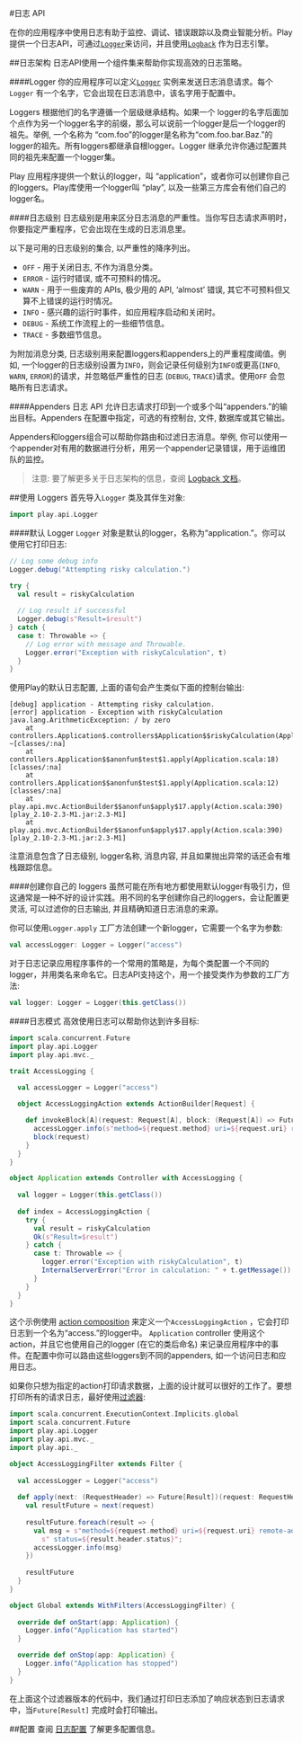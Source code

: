#日志 API

在你的应用程序中使用日志有助于监控、调试、错误跟踪以及商业智能分析。Play 提供一个日志API，可通过[`Logger`](https://playframework.com/documentation/2.4.x/api/scala/play/api/Logger$.html)来访问，并且使用[`Logback`](http://logback.qos.ch/) 作为日志引擎。


##日志架构
日志API使用一个组件集来帮助你实现高效的日志策略。

####Logger
你的应用程序可以定义[`Logger`](https://playframework.com/documentation/2.4.x/api/scala/play/api/Logger.html) 实例来发送日志消息请求。每个`Logger` 有一个名字，它会出现在日志消息中，该名字用于配置中。

Loggers 根据他们的名字遵循一个层级继承结构。如果一个 logger的名字后面加个点作为另一个logger名字的前缀，那么可以说前一个logger是后一个logger的祖先。举例, 一个名称为 “com.foo”的logger是名称为“com.foo.bar.Baz.”的logger的祖先。所有loggers都继承自根logger。Logger 继承允许你通过配置共同的祖先来配置一个logger集。

Play 应用程序提供一个默认的logger，叫 “application”，或者你可以创建你自己的loggers。Play库使用一个logger叫 “play”, 以及一些第三方库会有他们自己的logger名。

####日志级别
日志级别是用来区分日志消息的严重性。当你写日志请求声明时，你要指定严重程序，它会出现在生成的日志消息里。

以下是可用的日志级别的集合, 以严重性的降序列出。

* `OFF` - 用于关闭日志, 不作为消息分类。
* `ERROR` - 运行时错误, 或不可预料的情况。
* `WARN` - 用于一些废弃的 APIs, 极少用的 API, ‘almost’ 错误, 其它不可预料但又算不上错误的运行时情况。
* `INFO` - 感兴趣的运行时事件，如应用程序启动和关闭时。
* `DEBUG` - 系统工作流程上的一些细节信息。
* `TRACE` - 多数细节信息。

为附加消息分类, 日志级别用来配置loggers和appenders上的严重程度阈值。例如, 一个logger的日志级别设置为`INFO`，则会记录任何级别为`INFO`或更高(`INFO`, `WARN`, `ERROR`)的请求，并忽略低严重性的日志 (`DEBUG`, `TRACE`)请求。使用`OFF` 会忽略所有日志请求。

####Appenders
日志 API 允许日志请求打印到一个或多个叫“appenders.”的输出目标。Appenders 在配置中指定，可选的有控制台, 文件, 数据库或其它输出。

Appenders和loggers组合可以帮助你路由和过滤日志消息。举例, 你可以使用一个appender对有用的数据进行分析，用另一个appender记录错误，用于运维团队的监控。

> 注意: 要了解更多关于日志架构的信息，查阅 [Logback 文档](http://logback.qos.ch/manual/architecture.html)。


##使用 Loggers
首先导入`Logger` 类及其伴生对象:

```scala
import play.api.Logger
```

####默认 Logger
`Logger` 对象是默认的logger，名称为“application.”。你可以使用它打印日志:

```scala
// Log some debug info
Logger.debug("Attempting risky calculation.")

try {
  val result = riskyCalculation
  
  // Log result if successful
  Logger.debug(s"Result=$result")
} catch {
  case t: Throwable => {
    // Log error with message and Throwable.
    Logger.error("Exception with riskyCalculation", t)
  }
}
```

使用Play的默认日志配置, 上面的语句会产生类似下面的控制台输出:

```shell
[debug] application - Attempting risky calculation.
[error] application - Exception with riskyCalculation
java.lang.ArithmeticException: / by zero
    at controllers.Application$.controllers$Application$$riskyCalculation(Application.scala:32) ~[classes/:na]
    at controllers.Application$$anonfun$test$1.apply(Application.scala:18) [classes/:na]
    at controllers.Application$$anonfun$test$1.apply(Application.scala:12) [classes/:na]
    at play.api.mvc.ActionBuilder$$anonfun$apply$17.apply(Action.scala:390) [play_2.10-2.3-M1.jar:2.3-M1]
    at play.api.mvc.ActionBuilder$$anonfun$apply$17.apply(Action.scala:390) [play_2.10-2.3-M1.jar:2.3-M1]
```

注意消息包含了日志级别, logger名称, 消息内容, 并且如果抛出异常的话还会有堆栈跟踪信息。

####创建你自己的 loggers
虽然可能在所有地方都使用默认logger有吸引力，但这通常是一种不好的设计实践。用不同的名字创建你自己的loggers，会让配置更灵活, 可以过滤你的日志输出, 并且精确知道日志消息的来源。

你可以使用`Logger.apply` 工厂方法创建一个新logger，它需要一个名字为参数:

```scala
val accessLogger: Logger = Logger("access")
```

对于日志记录应用程序事件的一个常用的策略是，为每个类配置一个不同的logger，并用类名来命名它。日志API支持这个，用一个接受类作为参数的工厂方法:

```scala
val logger: Logger = Logger(this.getClass())
```

####日志模式
高效使用日志可以帮助你达到许多目标:

```scala
import scala.concurrent.Future
import play.api.Logger
import play.api.mvc._

trait AccessLogging {
  
  val accessLogger = Logger("access")

  object AccessLoggingAction extends ActionBuilder[Request] {

    def invokeBlock[A](request: Request[A], block: (Request[A]) => Future[Result]) = {
      accessLogger.info(s"method=${request.method} uri=${request.uri} remote-address=${request.remoteAddress}")
      block(request)
    }
  }
}

object Application extends Controller with AccessLogging {
  
  val logger = Logger(this.getClass())
  
  def index = AccessLoggingAction {
    try {
      val result = riskyCalculation
      Ok(s"Result=$result")
    } catch {
      case t: Throwable => {
        logger.error("Exception with riskyCalculation", t)
        InternalServerError("Error in calculation: " + t.getMessage())
      }
    }
  }
}
```

这个示例使用 [action composition](https://playframework.com/documentation/2.4.x/ScalaActionsComposition) 来定义一个`AccessLoggingAction` ，它会打印日志到一个名为“access.”的logger中。 `Application` controller 使用这个 action，并且它也使用自己的logger (在它的类后命名) 来记录应用程序中的事件。在配置中你可以路由这些loggers到不同的appenders, 如一个访问日志和应用日志。

如果你只想为指定的action打印请求数据，上面的设计就可以很好的工作了。要想打印所有的请求日志，最好使用[过滤器](https://playframework.com/documentation/2.4.x/ScalaHttpFilters):

```scala
import scala.concurrent.ExecutionContext.Implicits.global
import scala.concurrent.Future
import play.api.Logger
import play.api.mvc._
import play.api._

object AccessLoggingFilter extends Filter {
  
  val accessLogger = Logger("access")
  
  def apply(next: (RequestHeader) => Future[Result])(request: RequestHeader): Future[Result] = {
    val resultFuture = next(request)
    
    resultFuture.foreach(result => {
      val msg = s"method=${request.method} uri=${request.uri} remote-address=${request.remoteAddress}" +
        s" status=${result.header.status}";
      accessLogger.info(msg)
    })
    
    resultFuture
  }
}

object Global extends WithFilters(AccessLoggingFilter) {
  
  override def onStart(app: Application) {
    Logger.info("Application has started")
  }

  override def onStop(app: Application) {
    Logger.info("Application has stopped")
  }
}
```

在上面这个过滤器版本的代码中，我们通过打印日志添加了响应状态到日志请求中，当`Future[Result]` 完成时会打印输出。


##配置
查阅 [日志配置](https://playframework.com/documentation/2.4.x/SettingsLogger) 了解更多配置信息。
